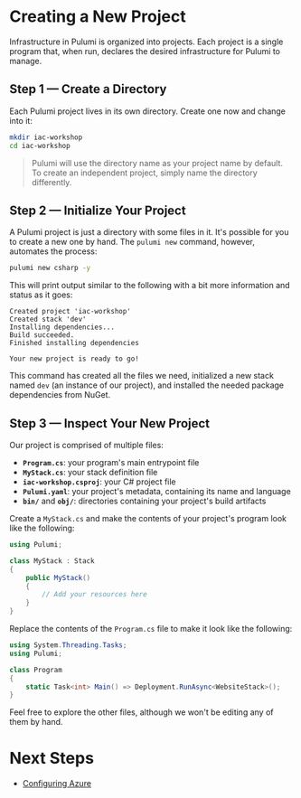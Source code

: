 # Creating a New Project

Infrastructure in Pulumi is organized into projects. Each project is a single program that, when run, declares the desired infrastructure for Pulumi to manage.

## Step 1 &mdash; Create a Directory

Each Pulumi project lives in its own directory. Create one now and change into it:

```bash
mkdir iac-workshop
cd iac-workshop
```

> Pulumi will use the directory name as your project name by default. To create an independent project, simply name the directory differently.

## Step 2 &mdash; Initialize Your Project

A Pulumi project is just a directory with some files in it. It's possible for you to create a new one by hand. The `pulumi new` command, however, automates the process:

```bash
pulumi new csharp -y
```

This will print output similar to the following with a bit more information and status as it goes:

```
Created project 'iac-workshop'
Created stack 'dev'
Installing dependencies...
Build succeeded.
Finished installing dependencies

Your new project is ready to go!
```

This command has created all the files we need, initialized a new stack named `dev` (an instance of our project), and installed the needed package dependencies from NuGet.

## Step 3 &mdash; Inspect Your New Project

Our project is comprised of multiple files:

* **`Program.cs`**: your program's main entrypoint file
* **`MyStack.cs`**: your stack definition file
* **`iac-workshop.csproj`**: your C# project file
* **`Pulumi.yaml`**: your project's metadata, containing its name and language
* **`bin/`** and **`obj/`**: directories containing your project's build artifacts

Create a `MyStack.cs` and make the contents of your project's program look like the following:

```csharp
using Pulumi;

class MyStack : Stack
{
    public MyStack()
    {
        // Add your resources here
    }
}
```

Replace the contents of the `Program.cs` file to make it look like the following:
```csharp
using System.Threading.Tasks;
using Pulumi;

class Program
{
    static Task<int> Main() => Deployment.RunAsync<WebsiteStack>();
}
```

Feel free to explore the other files, although we won't be editing any of them by hand.

# Next Steps

* [Configuring Azure](./02-configuring-azure.md)

